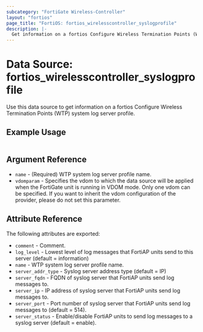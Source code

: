 ```yaml
---
subcategory: "FortiGate Wireless-Controller"
layout: "fortios"
page_title: "FortiOS: fortios_wirelesscontroller_syslogprofile"
description: |-
  Get information on a fortios Configure Wireless Termination Points (WTP) system log server profile.
---
```


# Data Source: fortios_wirelesscontroller_syslogprofile
Use this data source to get information on a fortios Configure Wireless Termination Points (WTP) system log server profile.


## Example Usage

```hcl

```

## Argument Reference

* `name` - (Required) WTP system log server profile name.
* `vdomparam` - Specifies the vdom to which the data source will be applied when the FortiGate unit is running in VDOM mode. Only one vdom can be specified. If you want to inherit the vdom configuration of the provider, please do not set this parameter.

## Attribute Reference

The following attributes are exported:

* `comment` - Comment.
* `log_level` - Lowest level of log messages that FortiAP units send to this server (default = information)
* `name` - WTP system log server profile name.
* `server_addr_type` - Syslog server address type (default = IP)
* `server_fqdn` - FQDN of syslog server that FortiAP units send log messages to.
* `server_ip` - IP address of syslog server that FortiAP units send log messages to.
* `server_port` - Port number of syslog server that FortiAP units send log messages to (default = 514).
* `server_status` - Enable/disable FortiAP units to send log messages to a syslog server (default = enable).
